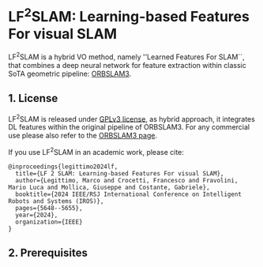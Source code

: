 # LF<sup>2</sup>SLAM: Learning-based Features For visual SLAM

LF<sup>2</sup>SLAM is a hybrid VO method, namely ''Learned
Features For SLAM``, that combines a deep neural 
network for feature extraction within classic SoTA geometric pipeline: 
[ORBSLAM3](https://github.com/UZ-SLAMLab/ORB_SLAM3). 

## 1. License

LF<sup>2</sup>SLAM is released under [GPLv3 license](https://github.com/isarlab-department-engineering/LFFS/LICENSE), 
as hybrid approach, it integrates DL features within the original pipeline of ORBSLAM3. 
For any commercial use please also refer to the [ORBSLAM3 page](https://github.com/UZ-SLAMLab/ORB_SLAM3).

If you use LF<sup>2</sup>SLAM in an academic work, please cite:
  
    @inproceedings{legittimo2024lf,
      title={LF 2 SLAM: Learning-based Features For visual SLAM},
      author={Legittimo, Marco and Crocetti, Francesco and Fravolini, Mario Luca and Mollica, Giuseppe and Costante, Gabriele},
      booktitle={2024 IEEE/RSJ International Conference on Intelligent Robots and Systems (IROS)},
      pages={5648--5655},
      year={2024},
      organization={IEEE}
    }

## 2. Prerequisites